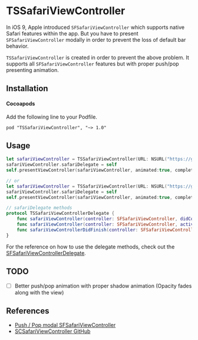 # TSSafariViewController

In iOS 9, Apple introduced `SFSafariViewController` which supports
native Safari features within the app.  But you have to present
`SFSafariViewController` modally in order to prevent the loss of default
bar behavior.

`TSSafariViewController` is created in order to prevent the above problem.
It supports all `SFSafariViewController` features but with proper
push/pop presenting animation.

## Installation

#### Cocoapods

Add the following line to your Podfile.

```
pod "TSSafariViewController", "~> 1.0"
```

## Usage

``` swift
let safariViewController = TSSafariViewController(URL: NSURL("https://google.com")!)
safariViewController.safariDelegate = self
self.presentViewController(safariViewController, animated:true, completion: nil)

// or
let safariViewController = TSSafariViewController(URL: NSURL("https://google.com")!, entersReaderIfAvailable: true)
safariViewController.safariDelegate = self
self.presentViewController(safariViewController, animated:true, completion: nil)

// safariDelegate methods
protocol TSSafariViewControllerDelegate {
    func safariViewController(controller: SFSafariViewController, didCompleteInitialLoad didLoadSuccessfully: Bool)
    func safariViewController(controller: SFSafariViewController, activityItemsForURL URL: NSURL, title: String?) -> [UIActivity]
    func safariViewControllerDidFinish(controller: SFSafariViewController)
}
```

For the reference on how to use the delegate methods, check out the [SFSafariViewControllerDelegate](https://developer.apple.com/library/prerelease/ios/documentation/SafariServices/Reference/SFSafariViewControllerDelegate/index.html#//apple_ref/swift/intf/c:objc(pl)SFSafariViewControllerDelegate).

## TODO

- [ ] Better push/pop animation with proper shadow animation (Opacity
  fades along with the view)

## References

- [Push / Pop modal SFSafariViewController](http://www.stringcode.co.uk/push-pop-modal-sfsafariviewcontroller-hacking-swipe-from-edge-gesture/)
- [SCSafariViewController GitHub](https://github.com/stringcode86/SCSafariViewController)
